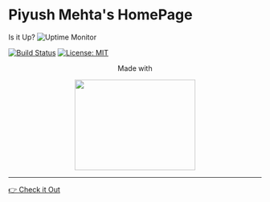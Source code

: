 # Piyush Mehta's HomePage

Is it Up? ![Uptime Monitor](https://github.com/piyush97/PiyushMehta.com/workflows/Uptime%20Monitor/badge.svg)

[![Build Status](https://travis-ci.com/piyush97/PiyushMehta.com.svg?token=g3CxDf8EXQoxGMAHdh9U&branch=master)](https://travis-ci.com/piyush97/PiyushMehta.com)
[![License: MIT](https://img.shields.io/badge/License-MIT-yellow.svg)](https://opensource.org/licenses/MIT)

<div style="text-align:center" align="center">
  
Made with

<img width=240px height=180px src="https://feather.ca/static/f2de18ae782e79c820a2127551c30685/86c28/gatsby-react-graphql.png" /></div>

---

[👉 Check it Out](https://piyushmehta.com)

